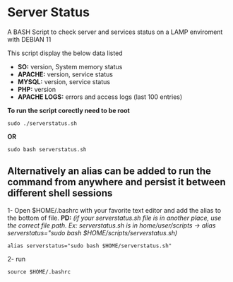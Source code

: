 # Server Status
A BASH Script to check server and services status on a LAMP enviroment with DEBIAN 11

This script display the below data listed

- **SO:** version, System memory status
- **APACHE:** version, service status
- **MYSQL:** version, service status
- **PHP:** version
- **APACHE LOGS:** errors and access logs (last 100 entries)

**To run the script corectly need to be root**

```
sudo ./serverstatus.sh 
```
**OR**
```
sudo bash serverstatus.sh
```

## Alternatively an alias can be added to run the command from anywhere and persist it between different shell sessions

1- Open $HOME/.bashrc with your favorite text editor and add the alias to the bottom of file. **PD:** _(if your serverstatus.sh file is in another place, use the correct file path. Ex: serverstatus.sh is in home/user/scripts -> alias serverstatus="sudo bash $HOME/scripts/serverstatus.sh)_
```
alias serverstatus="sudo bash $HOME/serverstatus.sh"
```
2- run 
```
source $HOME/.bashrc
```
